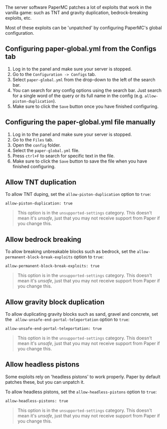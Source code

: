 
The server software PaperMC patches a lot of exploits that work in the vanilla game: such as TNT and gravity duplication, bedrock-breaking exploits, etc.

Most of these exploits can be 'unpatched' by configuring PaperMC's global configuration.

## Configuring paper-global.yml from the Configs tab

1. Log in to the panel and make sure your server is stopped.
2. Go to the `Configuration -> Configs` tab.
3. Select `paper-global.yml` from the drop-down to the left of the search bar.
4. You can search for any config options using the search bar. Just search for a single word of the query or its full name in the config (e.g. `allow-piston-duplication`).
5. Make sure to click the `Save` button once you have finished configuring.

## Configuring the paper-global.yml file manually

1. Log in to the panel and make sure your server is stopped.
2. Go to the `Files` tab.
3. Open the `config` folder.
4. Select the `paper-global.yml` file.
5. Press `ctrl+F` to search for specific text in the file.
6. Make sure to click the `Save` button to save the file when you have finished configuring.

## Allow TNT duplication

To allow TNT duping, set the `allow-piston-duplication` option to `true`:

```
allow-piston-duplication: true
```

> This option is in the `unsupported-settings` category. This doesn't mean it's *unsafe*, just that you may not receive support from Paper if you change this.

## Allow bedrock breaking

To allow breaking unbreakable blocks such as bedrock, set the `allow-permanent-block-break-exploits` option to `true`:

```
allow-permanent-block-break-exploits: true
```

> This option is in the `unsupported-settings` category. This doesn't mean it's *unsafe*, just that you may not receive support from Paper if you change this.

## Allow gravity block duplication

To allow duplicating gravity blocks such as sand, gravel and concrete, set the ` allow-unsafe-end-portal-teleportation` option to `true`:

```
allow-unsafe-end-portal-teleportation: true
```

> This option is in the `unsupported-settings` category. This doesn't mean it's *unsafe*, just that you may not receive support from Paper if you change this.

## Allow headless pistons

Some exploits rely on 'headless pistons' to work properly. Paper by default patches these, but you can unpatch it.

To allow headless pistons, set the `allow-headless-pistons` option to `true`:

```
allow-headless-pistons: true
```

> This option is in the `unsupported-settings` category. This doesn't mean it's *unsafe*, just that you may not receive support from Paper if you change this.
